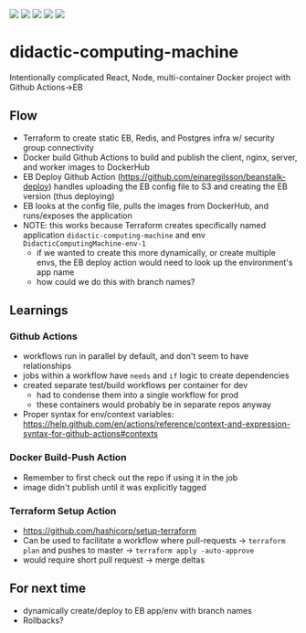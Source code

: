 <img src="https://github.com/binhrobles/didactic-computing-machine/workflows/Redis%20Listener%20Dev/badge.svg"> <img src="https://github.com/binhrobles/didactic-computing-machine/workflows/Express%20Server%20Dev/badge.svg"> <img src="https://github.com/binhrobles/didactic-computing-machine/workflows/NGINX%20Dev/badge.svg"> <img src="https://github.com/binhrobles/didactic-computing-machine/workflows/React%20Client%20Dev/badge.svg">
<img src="https://github.com/binhrobles/didactic-computing-machine/workflows/Prod%20Deploy/badge.svg">

# didactic-computing-machine

Intentionally complicated React, Node, multi-container Docker project with Github Actions->EB

## Flow

- Terraform to create static EB, Redis, and Postgres infra w/ security group connectivity
- Docker build Github Actions to build and publish the client, nginx, server, and worker images to DockerHub
- EB Deploy Github Action (https://github.com/einaregilsson/beanstalk-deploy) handles uploading the EB config file to S3 and creating the EB version (thus deploying)
- EB looks at the config file, pulls the images from DockerHub, and runs/exposes the application
- NOTE: this works because Terraform creates specifically named application `didactic-computing-machine` and env `DidacticComputingMachine-env-1`
  - if we wanted to create this more dynamically, or create multiple envs, the EB deploy action would need to look up the environment's app name
  - how could we do this with branch names?

## Learnings

### Github Actions

- workflows run in parallel by default, and don't seem to have relationships
- jobs within a workflow have `needs` and `if` logic to create dependencies
- created separate test/build workflows per container for dev
  - had to condense them into a single workflow for prod
  - these containers would probably be in separate repos anyway
- Proper syntax for env/context variables: https://help.github.com/en/actions/reference/context-and-expression-syntax-for-github-actions#contexts

### Docker Build-Push Action

- Remember to first check out the repo if using it in the job
- image didn't publish until it was explicitly tagged

### Terraform Setup Action

- https://github.com/hashicorp/setup-terraform
- Can be used to facilitate a workflow where pull-requests -> `terraform plan` and pushes to master -> `terraform apply -auto-approve`
- would require short pull request -> merge deltas

## For next time

- dynamically create/deploy to EB app/env with branch names
- Rollbacks?
